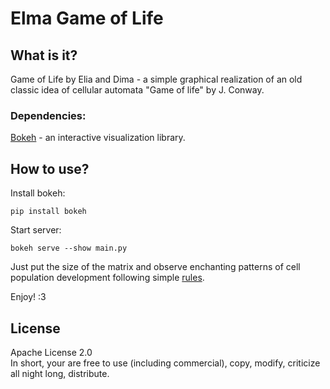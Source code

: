 # Elma Game of Life
## What is it?

Game of Life by Elia and Dima - a simple graphical realization of an old classic idea of cellular automata "Game of life" by J. Conway. 

### Dependencies:

[Bokeh](https://bokeh.org/) - an interactive visualization library.

## How to use?

Install bokeh: 
```
pip install bokeh
```
Start server: 
``` 
bokeh serve --show main.py
```

Just put the size of the matrix and observe enchanting patterns of cell population development following simple [rules](https://en.wikipedia.org/wiki/Conway%27s_Game_of_Life).

Enjoy! :3

## License
Apache License 2.0  
In short, your are free to use (including commercial), copy, modify, criticize all night long, distribute.

